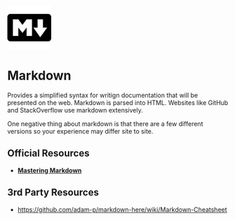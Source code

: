 <p align="left"><img src="../img/logo_markdown.png" width="100px" height="100x"></p>

# Markdown

Provides a simplified syntax for writign documentation that will be presented on the web.  Markdown is parsed into HTML.  Websites like GitHub and StackOverflow use markdown extensively.

One negative thing about markdown is that there are a few different versions so your experience may differ site to site.

## Official Resources
 - **[Mastering Markdown](https://guides.github.com/features/mastering-markdown/)**
 
## 3rd Party Resources
- https://github.com/adam-p/markdown-here/wiki/Markdown-Cheatsheet
